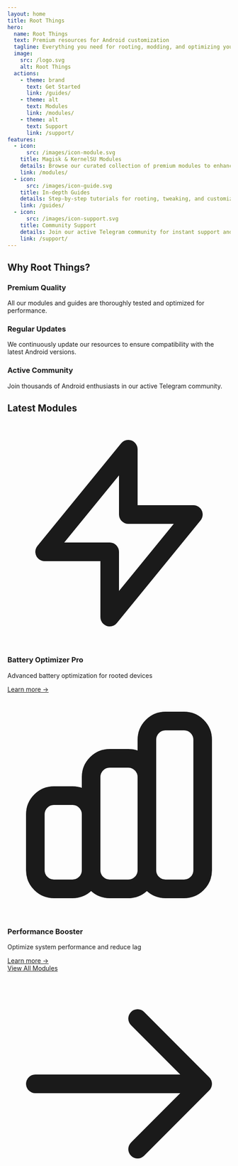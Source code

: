 ```yaml
---
layout: home
title: Root Things
hero:
  name: Root Things
  text: Premium resources for Android customization
  tagline: Everything you need for rooting, modding, and optimizing your Android device
  image:
    src: /logo.svg
    alt: Root Things
  actions:
    - theme: brand
      text: Get Started
      link: /guides/
    - theme: alt
      text: Modules
      link: /modules/
    - theme: alt
      text: Support
      link: /support/
features:
  - icon: 
      src: /images/icon-module.svg
    title: Magisk & KernelSU Modules
    details: Browse our curated collection of premium modules to enhance your Android experience.
    link: /modules/
  - icon: 
      src: /images/icon-guide.svg
    title: In-depth Guides
    details: Step-by-step tutorials for rooting, tweaking, and customizing your Android device.
    link: /guides/
  - icon: 
      src: /images/icon-support.svg
    title: Community Support
    details: Join our active Telegram community for instant support and updates.
    link: /support/
---
```


<div class="home-content">
  <div class="custom-section pt-12 pb-6 text-center">
    <h2 class="text-3xl font-bold mb-6">Why Root Things?</h2>
    <div class="grid grid-cols-1 md:grid-cols-3 gap-8 px-4">
      <div class="feature-card animation-hover bg-gradient-to-br from-primary-50 to-primary-100 dark:from-primary-900/30 dark:to-primary-800/30">
        <h3 class="text-xl font-semibold mb-2">Premium Quality</h3>
        <p>All our modules and guides are thoroughly tested and optimized for performance.</p>
      </div>
      <div class="feature-card animation-hover bg-gradient-to-br from-primary-50 to-primary-100 dark:from-primary-900/30 dark:to-primary-800/30">
        <h3 class="text-xl font-semibold mb-2">Regular Updates</h3>
        <p>We continuously update our resources to ensure compatibility with the latest Android versions.</p>
      </div>
      <div class="feature-card animation-hover bg-gradient-to-br from-primary-50 to-primary-100 dark:from-primary-900/30 dark:to-primary-800/30">
        <h3 class="text-xl font-semibold mb-2">Active Community</h3>
        <p>Join thousands of Android enthusiasts in our active Telegram community.</p>
      </div>
    </div>
  </div>

  <div class="custom-section py-12 text-center">
    <h2 class="text-3xl font-bold mb-8">Latest Modules</h2>
    <div class="grid grid-cols-1 md:grid-cols-2 gap-6 px-4">
      <div class="module-card animation-hover">
        <div class="flex items-start">
          <div class="mr-4 bg-primary-100 dark:bg-primary-900/50 p-3 rounded-lg">
            <svg xmlns="http://www.w3.org/2000/svg" class="h-6 w-6 text-primary-500" fill="none" viewBox="0 0 24 24" stroke="currentColor">
              <path stroke-linecap="round" stroke-linejoin="round" stroke-width="2" d="M13 10V3L4 14h7v7l9-11h-7z" />
            </svg>
          </div>
          <div class="text-left">
            <h3 class="text-lg font-semibold">Battery Optimizer Pro</h3>
            <p class="text-sm opacity-75 mb-2">Advanced battery optimization for rooted devices</p>
            <a href="/modules/magisk#battery-optimizer" class="text-primary-500 text-sm font-medium hover:underline">Learn more →</a>
          </div>
        </div>
      </div>
      <div class="module-card animation-hover">
        <div class="flex items-start">
          <div class="mr-4 bg-primary-100 dark:bg-primary-900/50 p-3 rounded-lg">
            <svg xmlns="http://www.w3.org/2000/svg" class="h-6 w-6 text-primary-500" fill="none" viewBox="0 0 24 24" stroke="currentColor">
              <path stroke-linecap="round" stroke-linejoin="round" stroke-width="2" d="M9 19v-6a2 2 0 00-2-2H5a2 2 0 00-2 2v6a2 2 0 002 2h2a2 2 0 002-2zm0 0V9a2 2 0 012-2h2a2 2 0 012 2v10m-6 0a2 2 0 002 2h2a2 2 0 002-2m0 0V5a2 2 0 012-2h2a2 2 0 012 2v14a2 2 0 01-2 2h-2a2 2 0 01-2-2z" />
            </svg>
          </div>
          <div class="text-left">
            <h3 class="text-lg font-semibold">Performance Booster</h3>
            <p class="text-sm opacity-75 mb-2">Optimize system performance and reduce lag</p>
            <a href="/modules/kernelsu#performance-booster" class="text-primary-500 text-sm font-medium hover:underline">Learn more →</a>
          </div>
        </div>
      </div>
    </div>
    <div class="mt-8">
      <a href="/modules/" class="inline-flex items-center px-4 py-2 border border-primary-500 text-primary-500 rounded-md hover:bg-primary-500 hover:text-white transition-colors">
        View All Modules
        <svg xmlns="http://www.w3.org/2000/svg" class="h-4 w-4 ml-2" fill="none" viewBox="0 0 24 24" stroke="currentColor">
          <path stroke-linecap="round" stroke-linejoin="round" stroke-width="2" d="M14 5l7 7m0 0l-7 7m7-7H3" />
        </svg>
      </a>
    </div>
  </div>
</div>
